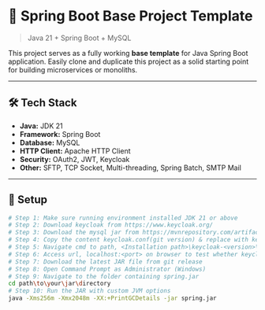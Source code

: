 # 🚀 Spring Boot Base Project Template

> Java 21 + Spring Boot + MySQL

This project serves as a fully working **base template** for Java Spring Boot application. Easily clone and duplicate this project as a solid starting point for building microservices or monoliths.

---

## 🛠 Tech Stack

- **Java:** JDK 21  
- **Framework:** Spring Boot  
- **Database:** MySQL  
- **HTTP Client:** Apache HTTP Client  
- **Security:** OAuth2, JWT, Keycloak  
- **Other:** SFTP, TCP Socket, Multi-threading, Spring Batch, SMTP Mail  

---

## 🚀 Setup

```bash
# Step 1: Make sure running environment installed JDK 21 or above
# Step 2: Download keycloak from https://www.keycloak.org/
# Step 3: Download the mysql jar from https://mvnrepository.com/artifact/com.mysql/mysql-connector-j & put at <Installation path>\keycloak-<version>\providers
# Step 4: Copy the content keycloak.conf(git version) & replace with keycloak.conf at path, <Installation path>\keycloak-<version>\conf
# Step 5: Navigate cmd to path, <Installation path>\keycloak-<version>\bin & run, kc.bat start
# Step 6: Access url, localhost:<port> on browser to test whether keycloak is accessible
# Step 7: Download the latest JAR file from git release
# Step 8: Open Command Prompt as Administrator (Windows)
# Step 9: Navigate to the folder containing spring.jar
cd path\to\your\jar\directory
# Step 10: Run the JAR with custom JVM options
java -Xms256m -Xmx2048m -XX:+PrintGCDetails -jar spring.jar
